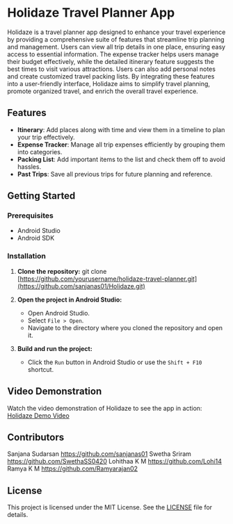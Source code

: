 # Holidaze Travel Planner App

Holidaze is a travel planner app designed to enhance your travel experience by providing a comprehensive suite of features that streamline trip planning and management. Users can view all trip details in one place, ensuring easy access to essential information. The expense tracker helps users manage their budget effectively, while the detailed itinerary feature suggests the best times to visit various attractions. Users can also add personal notes and create customized travel packing lists. By integrating these features into a user-friendly interface, Holidaze aims to simplify travel planning, promote organized travel, and enrich the overall travel experience.

## Features

- **Itinerary**: Add places along with time and view them in a timeline to plan your trip effectively.
- **Expense Tracker**: Manage all trip expenses efficiently by grouping them into categories.
- **Packing List**: Add important items to the list and check them off to avoid hassles.
- **Past Trips**: Save all previous trips for future planning and reference.

## Getting Started

### Prerequisites

- Android Studio
- Android SDK

### Installation

1. **Clone the repository:**
   git clone [https://github.com/yourusername/holidaze-travel-planner.git](https://github.com/sanjanas01/Holidaze.git)

2. **Open the project in Android Studio:**
   - Open Android Studio.
   - Select `File > Open`.
   - Navigate to the directory where you cloned the repository and open it.

3. **Build and run the project:**
   - Click the `Run` button in Android Studio or use the `Shift + F10` shortcut.
  
## Video Demonstration
Watch the video demonstration of Holidaze to see the app in action: [Holidaze Demo Video](https://www.youtube.com/watch?v=aHe9NgovAjE)

## Contributors
Sanjana Sudarsan https://github.com/sanjanas01
Swetha Sriram https://github.com/SwethaSS0420
Lohithaa K M https://github.com/Lohi14
Ramya K M https://github.com/Ramyarajan02

## License

This project is licensed under the MIT License. See the [LICENSE](LICENSE) file for details.
